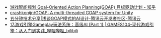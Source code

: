 
- [游戏智能规划 Goal-Oriented Action Planning(GOAP) 目标驱动计划 - 知乎](https://zhuanlan.zhihu.com/p/682671863)
- [crashkonijn/GOAP: A multi-threaded GOAP system for Unity](https://github.com/crashkonijn/GOAP)
- [五分钟技术分享|浅谈GOAP模式的AI设计-腾讯云开发者社区-腾讯云](https://cloud.tencent.com/developer/article/2462954)
- [17.游戏引擎Gameplay玩法系统：高级AI (Part 1) | GAMES104-现代游戏引擎：从入门到实践_哔哩哔哩_bilibili](https://www.bilibili.com/video/BV1iG4y1i78Q?spm_id_from=333.788.videopod.sections&vd_source=ebf06d572d5366b5ef7bc5032fefb08d)

